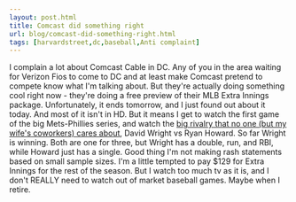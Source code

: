 ```yaml
---
layout: post.html
title: Comcast did something right
url: blog/comcast-did-something-right.html
tags: [harvardstreet,dc,baseball,Anti complaint]
---
```

I complain a lot about Comcast Cable in DC. Any of you in the area waiting for Verizon Fios to come to DC and at least make Comcast pretend to compete know what I'm talking about. But they're actually doing something cool right now - they're doing a free preview of their MLB Extra Innings package. Unfortunately, it ends tomorrow, and I just found out about it today. And most of it isn't in HD. But it means I get to watch the first game of the big Mets-Phillies series, and watch the [big rivalry that no one (but my wife's coworkers) cares about](/blog/howard-vs-wright-its-no-contest), David Wright vs Ryan Howard. So far Wright is winning. Both are one for three, but Wright has a double, run, and RBI, while Howard just has a single. Good thing I'm not making rash statements based on small sample sizes. I'm a little tempted to pay $129 for Extra Innings for the rest of the season. But I watch too much tv as it is, and I don't REALLY need to watch out of market baseball games. Maybe when I retire.
